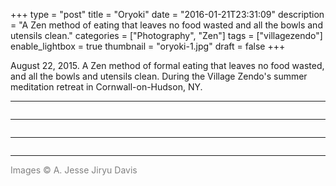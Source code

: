 +++
type = "post"
title = "Oryoki"
date = "2016-01-21T23:31:09"
description = "A Zen method of eating that leaves no food wasted and all the bowls and utensils clean."
categories = ["Photography", "Zen"]
tags = ["villagezendo"]
enable_lightbox = true
thumbnail = "oryoki-1.jpg"
draft = false
+++

<p>August 22, 2015. A Zen method of formal eating that leaves no food wasted, and all the bowls and utensils clean. During the Village Zendo's summer meditation retreat in Cornwall-on-Hudson, NY.</p>
<hr />
<p><img alt="" src="oryoki-1.jpg" /></p>
<hr />
<p><img alt="" src="oryoki-2.jpg" /></p>
<hr />
<p><img alt="" src="oryoki-3.jpg" /></p>
<hr />
<p><span style="color: gray">Images &copy; A. Jesse Jiryu Davis</span></p>
    